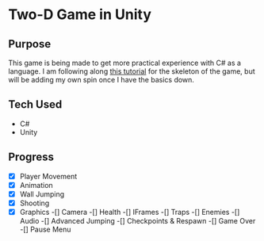 # Two-D Game in Unity

## Purpose
This game is being made to get more practical experience with C# as a language. I am following along [this tutorial](https://www.youtube.com/watch?v=TcranVQUQ5U) for the skeleton of the game,
but will be adding my own spin once I have the basics down.

## Tech Used
- C#
- Unity

## Progress
-[x] Player Movement
-[x] Animation
-[x] Wall Jumping
-[x] Shooting
-[x] Graphics
-[] Camera
-[] Health
-[] IFrames
-[] Traps
-[] Enemies
-[] Audio
-[] Advanced Jumping
-[] Checkpoints & Respawn
-[] Game Over
-[] Pause Menu

